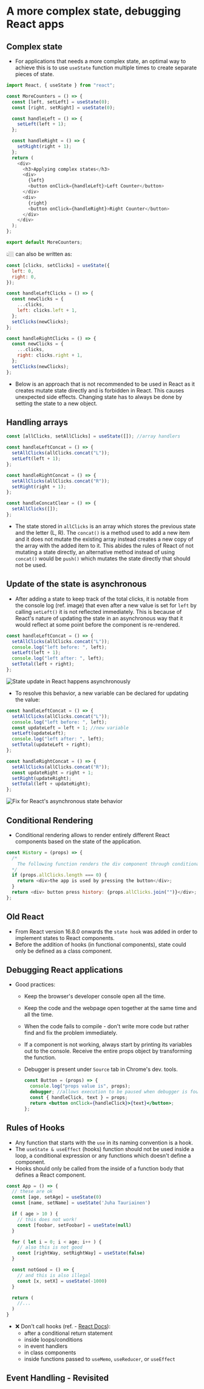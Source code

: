 # A more complex state, debugging React apps

## Complex state

- For applications that needs a more complex state, an optimal way to achieve this is to use `useState` function multiple times to create separate pieces of state.

```js
import React, { useState } from "react";

const MoreCounters = () => {
  const [left, setLeft] = useState(0);
  const [right, setRight] = useState(0);

  const handleLeft = () => {
    setLeft(left + 1);
  };

  const handleRight = () => {
    setRight(right + 1);
  };
  return (
    <div>
      <h3>Applying complex states</h3>
      <div>
        {left}
        <button onClick={handleLeft}>Left Counter</button>
      </div>
      <div>
        {right}
        <button onClick={handleRight}>Right Counter</button>
      </div>
    </div>
  );
};

export default MoreCounters;
```

👆🏼 can also be written as:

```js
const [clicks, setClicks] = useState({
  left: 0,
  right: 0,
});

const handleLeftClicks = () => {
  const newClicks = {
    ...clicks,
    left: clicks.left + 1,
  };
  setClicks(newClicks);
};

const handleRightClicks = () => {
  const newClicks = {
    ...clicks,
    right: clicks.right + 1,
  };
  setClicks(newClicks);
};
```

- Below is an approach that is not recommended to be used in React as it creates mutate state directly and is forbidden in React. This causes unexpected side effects. Changing state has to always be done by setting the state to a new object.

## Handling arrays

```js
const [allClicks, setAllClicks] = useState([]); //array handlers

const handleLeftConcat = () => {
  setAllClicks(allClicks.concat("L"));
  setLeft(left + 1);
};

const handleRightConcat = () => {
  setAllClicks(allClicks.concat("R"));
  setRight(right + 1);
};

const handleConcatClear = () => {
  setAllClicks([]);
};
```

- The state stored in `allClicks` is an array which stores the previous state and the letter (L, R). The `concat()` is a method used to add a new item and it does not mutate the existing array instead creates a new copy of the array with the added item to it. This abides the rules of React of not mutating a state directly, an alternative method instead of using `concat()` would be `push()` which mutates the state directly that should not be used.

## Update of the state is asynchronous

- After adding a state to keep track of the total clicks, it is notable from the console log (ref. image) that even after a new value is set for `left` by calling `setLeft()` it is not reflected immediately. This is because of React's nature of updating the state in an asynchronous way that it would reflect at some point before the component is re-rendered.

```js
const handleLeftConcat = () => {
  setAllClicks(allClicks.concat("L"));
  console.log("left before: ", left);
  setLeft(left + 1);
  console.log("left after: ", left);
  setTotal(left + right);
};
```

![State update in React happens asynchronously](asynchronous-state-update-react.png)

- To resolve this behavior, a new variable can be declared for updating the value:

```js
const handleLeftConcat = () => {
  setAllClicks(allClicks.concat("L"));
  console.log("left before: ", left);
  const updateLeft = left + 1; //new variable
  setLeft(updateLeft);
  console.log("left after: ", left);
  setTotal(updateLeft + right);
};

const handleRightConcat = () => {
  setAllClicks(allClicks.concat("R"));
  const updateRight = right + 1;
  setRight(updateRight);
  setTotal(left + updateRight);
};
```

![Fix for React's asynchronous state behavior](asynchronous-state-update-react-fix.png)

## Conditional Rendering

- Conditional rendering allows to render entirely different React components based on the state of the application.

```js
const History = (props) => {
  /*
    The following function renders the div component through conditional rendering.
  */
  if (props.allClicks.length === 0) {
    return <div>the app is used by pressing the button</div>;
  }
  return <div> button press history: {props.allClicks.join("")}</div>;
};
```

## Old React

- From React version 16.8.0 onwards the `state hook` was added in order to implement states to React components.
- Before the addition of hooks (in functional components), state could only be defined as a class component.

## Debugging React applications

- Good practices:

  - Keep the browser's developer console open all the time.
  - Keep the code and the webpage open together at the same time and all the time.
  - When the code fails to compile - don't write more code but rather find and fix the problem immediately.
  - If a component is not working, always start by printing its variables out to the console. Receive the entire props object by transforming the function.
  - Debugger is present under `Source` tab in Chrome's dev. tools.

    ```jsx
    const Button = (props) => {
      console.log("props value is", props);
      debugger; //allows execution to be paused when debugger is found on the line of code
      const { handleClick, text } = props;
      return <button onClick={handleClick}>{text}</button>;
    };
    ```

## Rules of Hooks

- Any function that starts with the `use` in its naming convention is a hook.
- The `useState & useEffect` (hooks) function should not be used inside a loop, a conditional expression or any functions which doesn't define a component.
- Hooks should only be called from the inside of a function body that defines a React component.

```jsx
const App = () => {
  // these are ok
  const [age, setAge] = useState(0)
  const [name, setName] = useState('Juha Tauriainen')

  if ( age > 10 ) {
    // this does not work!
    const [foobar, setFoobar] = useState(null)
  }

  for ( let i = 0; i < age; i++ ) {
    // also this is not good
    const [rightWay, setRightWay] = useState(false)
  }

  const notGood = () => {
    // and this is also illegal
    const [x, setX] = useState(-1000)
  }

  return (
    //...
  )
}
```

- ❌ Don't call hooks (ref. - [React Docs](https://react.dev/warnings/invalid-hook-call-warning#breaking-rules-of-hooks)):
  - after a conditional return statement
  - inside loops/conditions
  - in event handlers
  - in class components
  - inside functions passed to `useMemo`, `useReducer`, or `useEffect`

## Event Handling - Revisited 